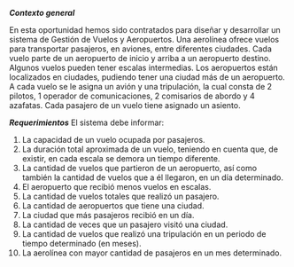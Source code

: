 ***Contexto general***

En esta oportunidad hemos sido contratados para diseñar y desarrollar un sistema de Gestión de Vuelos y Aeropuertos.
Una aerolínea ofrece vuelos para transportar pasajeros, en aviones, entre diferentes ciudades.
Cada vuelo parte de un aeropuerto de inicio y arriba a un aeropuerto destino. Algunos vuelos pueden tener escalas intermedias.
Los aeropuertos están localizados en ciudades, pudiendo tener una ciudad más de un aeropuerto.
A cada vuelo se le asigna un avión y una tripulación, la cual consta de 2 pilotos, 1 operador de comunicaciones, 2 comisarios de abordo y 4 azafatas.
Cada pasajero de un vuelo tiene asignado un asiento.

***Requerimientos***
El sistema debe informar:
1. La capacidad de un vuelo ocupada por pasajeros.
2. La duración total aproximada de un vuelo, teniendo en cuenta que, de existir, en cada
escala se demora un tiempo diferente.
3. La cantidad de vuelos que partieron de un aeropuerto, así como también la cantidad de
vuelos que a él llegaron, en un día determinado.
4. El aeropuerto que recibió menos vuelos en escalas.
5. La cantidad de vuelos totales que realizó un pasajero.
6. La cantidad de aeropuertos que tiene una ciudad.
7. La ciudad que más pasajeros recibió en un día.
8. La cantidad de veces que un pasajero visitó una ciudad.
9. La cantidad de vuelos que realizó una tripulación en un periodo de tiempo determinado
(en meses).
10. La aerolínea con mayor cantidad de pasajeros en un mes determinado.